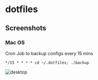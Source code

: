 # dotfiles

## Screenshots

### Mac OS

Cron Job to backup configs every 15 mins

```
*/15 * * * * cd ~/.dotfiles; ./backup
```

![desktop](images/mac0.png)

